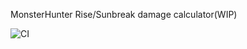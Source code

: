 MonsterHunter Rise/Sunbreak damage calculator(WIP)

![CI](https://github.com/mason478/MHR-DmgCal/actions/workflows/node.js.yml/badge.svg)
